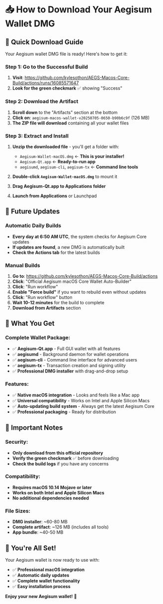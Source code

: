 # 📥 How to Download Your Aegisum Wallet DMG

## 🎯 Quick Download Guide

Your Aegisum wallet DMG file is ready! Here's how to get it:

### Step 1: Go to the Successful Build
1. **Visit**: https://github.com/kylesothon/AEGS-Macos-Core-Build/actions/runs/16085571647
2. **Look for the green checkmark** ✅ showing "Success"

### Step 2: Download the Artifact
1. **Scroll down** to the "Artifacts" section at the bottom
2. **Click on**: `aegisum-macos-wallet-v20250705-0650-b90b6c9f` (126 MB)
3. **The ZIP file will download** containing all your wallet files

### Step 3: Extract and Install
1. **Unzip the downloaded file** - you'll get a folder with:
   - `Aegisum-Wallet-macOS.dmg` ← **This is your installer!**
   - `Aegisum-Qt.app` ← **Ready-to-run app**
   - `aegisumd`, `aegisum-cli`, `aegisum-tx` ← **Command line tools**

2. **Double-click `Aegisum-Wallet-macOS.dmg`** to mount it
3. **Drag Aegisum-Qt.app to Applications folder**
4. **Launch from Applications** or Launchpad

## 🔄 Future Updates

### Automatic Daily Builds
- **Every day at 6:50 AM UTC**, the system checks for Aegisum Core updates
- **If updates are found**, a new DMG is automatically built
- **Check the Actions tab** for the latest builds

### Manual Builds
1. **Go to**: https://github.com/kylesothon/AEGS-Macos-Core-Build/actions
2. **Click**: "Official Aegisum macOS Core Wallet Auto-Builder"
3. **Click**: "Run workflow" 
4. **Enable "Force build"** if you want to rebuild even without updates
5. **Click**: "Run workflow" button
6. **Wait 10-12 minutes** for the build to complete
7. **Download from Artifacts** section

## 📱 What You Get

### Complete Wallet Package:
- ✅ **Aegisum-Qt.app** - Full GUI wallet with all features
- ✅ **aegisumd** - Background daemon for wallet operations  
- ✅ **aegisum-cli** - Command line interface for advanced users
- ✅ **aegisum-tx** - Transaction creation and signing utility
- ✅ **Professional DMG installer** with drag-and-drop setup

### Features:
- ✅ **Native macOS integration** - Looks and feels like a Mac app
- ✅ **Universal compatibility** - Works on Intel and Apple Silicon Macs
- ✅ **Auto-updating build system** - Always get the latest Aegisum Core
- ✅ **Professional packaging** - Ready for distribution

## 🚨 Important Notes

### Security:
- **Only download from this official repository**
- **Verify the green checkmark** ✅ before downloading
- **Check the build logs** if you have any concerns

### Compatibility:
- **Requires macOS 10.14 Mojave or later**
- **Works on both Intel and Apple Silicon Macs**
- **No additional dependencies needed**

### File Sizes:
- **DMG installer**: ~60-80 MB
- **Complete artifact**: ~126 MB (includes all tools)
- **App bundle**: ~40-50 MB

## 🎉 You're All Set!

Your Aegisum wallet is now ready to use with:
- ✅ **Professional macOS integration**
- ✅ **Automatic daily updates**
- ✅ **Complete wallet functionality**
- ✅ **Easy installation process**

**Enjoy your new Aegisum wallet!** 🚀